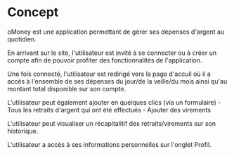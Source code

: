 # Concept

oMoney est une application permettant de gérer ses dépenses d'argent au quotidien.

En arrivant sur le site, l'utilisateur est invité à se connecter ou à créer un compte afin de pouvoir profiter des fonctionnalités de l'application.

Une fois connecté, l'utilisateur est redirigé vers la page d'accuil où il a accès à l'ensemble de ses dépenses du jour/de la veille/du mois ainsi qu'au montant total disponible sur son compte.

L'utilisateur peut également ajouter en quelques clics (via un formulaire)
    - Tous les retraits d'argent qui ont été effectués
    - Ajouter des virements

L'utilisateur peut visualiser un récapitalitif des retraits/virements sur son historique.

L'utilisateur a accès à ses informations personnelles sur l'onglet Profil.